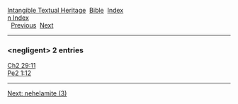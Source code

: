 [Intangible Textual Heritage](../../index)  [Bible](../index) 
[Index](index)   
[n Index](_n_)  
  [Previous](c07777)  [Next](c07779) 

------------------------------------------------------------------------

### &lt;negligent&gt; 2 entries

[Ch2 29:11](../kjv/ch2029.htm#011)  
[Pe2 1:12](../kjv/pe2001.htm#012)  

------------------------------------------------------------------------

[Next: nehelamite (3)](c07779)

